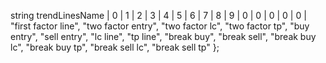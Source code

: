 string trendLinesName
| 0 | 1 | 2 | 3 | 4 | 5 | 6 | 7 | 8 | 9 | 0 | 0 | 0 | 0 | 0 |
    "first factor line", "two factor entry", "two factor lc", "two factor tp",
    "buy entry", "sell entry", "lc line", "tp line",
    "break buy", "break sell", "break buy lc", "break buy tp", "break sell lc", "break sell tp"
};